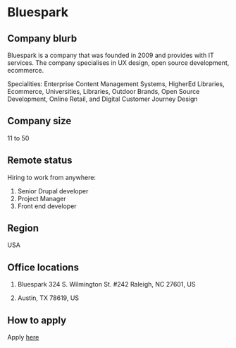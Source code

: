 # Bluespark

## Company blurb

Bluespark is a company that was founded in 2009 and provides with IT services. The company specialises in
UX design, open source development, ecommerce.

Specialities:
Enterprise Content Management Systems, HigherEd Libraries, Ecommerce, Universities, Libraries, Outdoor Brands, Open Source Development, Online Retail, and Digital Customer Journey Design

## Company size

11 to 50

## Remote status

Hiring to work from anywhere:

1) Senior Drupal developer
2) Project Manager
3) Front end developer

## Region

USA

## Office locations

1) Bluespark 324 S. Wilmington St. #242
   Raleigh, NC 27601, US

2) Austin, TX 78619, US

## How to apply

Apply [here](https://www.bluespark.com/careers)
